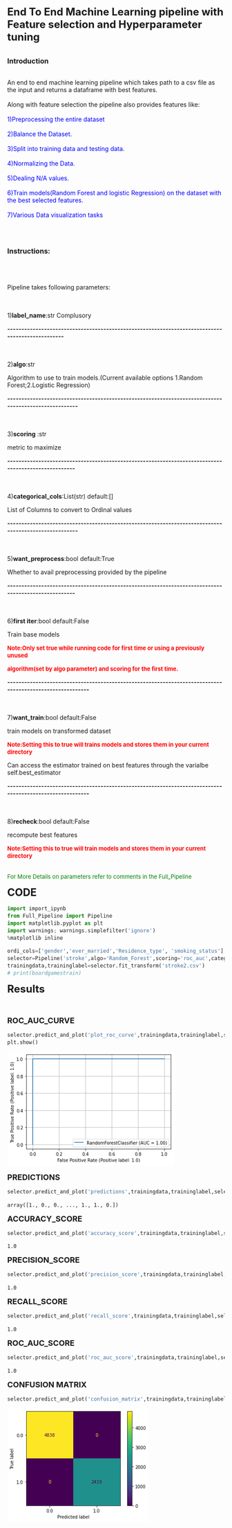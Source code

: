 <strong><font size="5">End To End Machine Learning pipeline with Feature selection and Hyperparameter tuning</font></strong><br><br>


<strong><font size="3">Introduction</strong></font><br><br>

An end to end machine learning pipeline which takes path to a csv file as the input and returns a dataframe with best features.<br><br>
Along with feature selection the pipeline also provides features like:<br><br>
<font color='blue'>1)Preprocessing the entire dataset<br><br>
2)Balance the Dataset.<br><br>
3)Split into training data and testing data.<br><br>
4)Normalizing the Data.<br><br>
5)Dealing N/A values.<br><br>
6)Train models(Random Forest and logistic Regression) on the dataset with the best selected features.<br><br>
7)Various Data visualization tasks</font><br><br><br><br>
    
<strong><font size="3">Instructions:</font><br><br><br><br></strong>


Pipeline takes following parameters:<br><br><br>


1)<b>label_name</b>:str Complusory
 

<strong>------------------------------------------------------------------------------------------------</strong><br><br><br>
 
2)<b>algo</b>:str

Algorithm to use to train models.(Current available options 1.Random Forest;2.Logistic Regression)


<strong>-----------------------------------------------------------------------------------------------------</strong><br><br><br>


3)<b>scoring</b> :str 
  
metric to maximize


<strong>----------------------------------------------------------------------------------------------------</strong><br><br><br>


4)<b>categorical_cols</b>:List(str) default:[]
  
List of Columns to convert to Ordinal values


<strong>-----------------------------------------------------------------------------------------------------</strong><br><br><br>



5)<b>want_preprocess</b>:bool default:True
 
Whether to avail preprocessing provided by the pipeline


<strong>----------------------------------------------------------------------------------------------------</strong><br><br><br>



6)<b>first iter</b>:bool default:False

Train base models

<strong><font size="2" color='red'>Note:Only set true while running code for first time or using a previously unused
    
algorithm(set by algo parameter) and scoring for the first time.</strong></font>
<break>
<break>
<break>

<strong>---------------------------------------------------------------------------------------------------------</strong><br><br><br>    
    
7)<b>want_train</b>:bool default:False

train models on transformed dataset

<strong><font size="2" color='red'>Note:Setting this to true will trains models and stores them in your current directory</strong></font>

Can access the estimator trained on best features through the varialbe self.best_estimator

    
    
<strong>---------------------------------------------------------------------------------------------------------</strong><br><br><br>


8)<b>recheck</b>:bool default:False
<p>
recompute best features

<strong><font size="2" color='red'>Note:Setting this to true will train models and stores them in your current directory</strong></font><br><br>
    
    
<font size="2" color='green'>For More Details on parameters refer to comments in the Full_Pipeline</font>


 
    

<font size='5'><strong>CODE</font></strong><br>


```python
import import_ipynb
from Full_Pipeline import Pipeline
import matplotlib.pyplot as plt
import warnings; warnings.simplefilter('ignore')
%matplotlib inline
```


```python
ordi_cols=['gender','ever_married','Residence_type', 'smoking_status']
selector=Pipeline('stroke',algo='Random_Forest',scoring='roc_auc',categorical_cols=ordi_cols)
trainingdata,traininglabel=selector.fit_transform('stroke2.csv')
# print(boardgamestrain)
```

<font size='5'><strong>Results</font></strong><br><br><br>

<font size='4'><strong>ROC_AUC_CURVE</font></strong><br>


```python
selector.predict_and_plot('plot_roc_curve',trainingdata,traininglabel,selector.best_estimator)
plt.show()
```


    
![png](Results_files/Results_6_0.png)
    


<font size='4'><strong>PREDICTIONS</font></strong><br>


```python
selector.predict_and_plot('predictions',trainingdata,traininglabel,selector.best_estimator)
```




    array([1., 0., 0., ..., 1., 1., 0.])



<font size='4'><strong>ACCURACY_SCORE</font></strong><br>


```python
selector.predict_and_plot('accuracy_score',trainingdata,traininglabel,selector.best_estimator)
```




    1.0



<font size='4'><strong>PRECISION_SCORE</font></strong><br>


```python
selector.predict_and_plot('precision_score',trainingdata,traininglabel,selector.best_estimator)
```




    1.0



<font size='4'><strong>RECALL_SCORE</font></strong><br>


```python
selector.predict_and_plot('recall_score',trainingdata,traininglabel,selector.best_estimator)
```




    1.0



<font size='4'><strong>ROC_AUC_SCORE</font></strong><br>


```python
selector.predict_and_plot('roc_auc_score',trainingdata,traininglabel,selector.best_estimator)
```




    1.0



<font size='4'><strong>CONFUSION MATRIX</font></strong><br>


```python
selector.predict_and_plot('confusion_matrix',trainingdata,traininglabel,selector.best_estimator)
```


    
![png](Results_files/Results_18_0.png)
    

